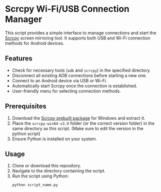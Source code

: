 # Scrcpy Wi-Fi/USB Connection Manager

This script provides a simple interface to manage connections and start the [Scrcpy](https://github.com/Genymobile/scrcpy) screen mirroring tool. It supports both USB and Wi-Fi connection methods for Android devices.

## Features
- Check for necessary tools (`adb` and `scrcpy`) in the specified directory.
- Disconnect all existing ADB connections before starting a new one.
- Connect to an Android device via USB or Wi-Fi.
- Automatically start Scrcpy once the connection is established.
- User-friendly menu for selecting connection methods.

## Prerequisites
1. Download the [Scrcpy prebuilt package](https://github.com/Genymobile/scrcpy/releases) for Windows and extract it.
2. Place the `scrcpy-win64-v3.0` folder (or the correct version folder) in the same directory as this script. (Make sure to edit the version in the python script)
3. Ensure Python is installed on your system.

## Usage
1. Clone or download this repository.
2. Navigate to the directory containing the script.
3. Run the script using Python:
   ```bash
   python script_name.py
